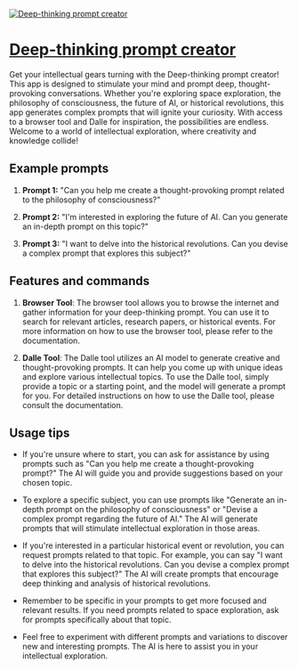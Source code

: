 [![Deep-thinking prompt creator](https://files.oaiusercontent.com/file-1mqokymviQcQJ6HjReaPYLtb?se=2123-10-18T18%3A32%3A25Z&sp=r&sv=2021-08-06&sr=b&rscc=max-age%3D31536000%2C%20immutable&rscd=attachment%3B%20filename%3Df9c7890f-7e5c-4fec-aa34-fb9171f8ef93.png&sig=TMnnpL/ghM6pXNr%2BaftlKGLO0/FuHEiLr4oOwIeyfBI%3D)](https://chat.openai.com/g/g-JkzQIcNbI-deep-thinking-prompt-creator)

# [Deep-thinking prompt creator](https://chat.openai.com/g/g-JkzQIcNbI-deep-thinking-prompt-creator)

Get your intellectual gears turning with the Deep-thinking prompt creator! This app is designed to stimulate your mind and prompt deep, thought-provoking conversations. Whether you're exploring space exploration, the philosophy of consciousness, the future of AI, or historical revolutions, this app generates complex prompts that will ignite your curiosity. With access to a browser tool and Dalle for inspiration, the possibilities are endless. Welcome to a world of intellectual exploration, where creativity and knowledge collide!

## Example prompts

1. **Prompt 1:** "Can you help me create a thought-provoking prompt related to the philosophy of consciousness?"

2. **Prompt 2:** "I'm interested in exploring the future of AI. Can you generate an in-depth prompt on this topic?"

3. **Prompt 3:** "I want to delve into the historical revolutions. Can you devise a complex prompt that explores this subject?"

## Features and commands

1. **Browser Tool**: The browser tool allows you to browse the internet and gather information for your deep-thinking prompt. You can use it to search for relevant articles, research papers, or historical events. For more information on how to use the browser tool, please refer to the documentation.

2. **Dalle Tool**: The Dalle tool utilizes an AI model to generate creative and thought-provoking prompts. It can help you come up with unique ideas and explore various intellectual topics. To use the Dalle tool, simply provide a topic or a starting point, and the model will generate a prompt for you. For detailed instructions on how to use the Dalle tool, please consult the documentation.

## Usage tips

- If you're unsure where to start, you can ask for assistance by using prompts such as "Can you help me create a thought-provoking prompt?" The AI will guide you and provide suggestions based on your chosen topic.

- To explore a specific subject, you can use prompts like "Generate an in-depth prompt on the philosophy of consciousness" or "Devise a complex prompt regarding the future of AI." The AI will generate prompts that will stimulate intellectual exploration in those areas.

- If you're interested in a particular historical event or revolution, you can request prompts related to that topic. For example, you can say "I want to delve into the historical revolutions. Can you devise a complex prompt that explores this subject?" The AI will create prompts that encourage deep thinking and analysis of historical revolutions.

- Remember to be specific in your prompts to get more focused and relevant results. If you need prompts related to space exploration, ask for prompts specifically about that topic.

- Feel free to experiment with different prompts and variations to discover new and interesting prompts. The AI is here to assist you in your intellectual exploration.
